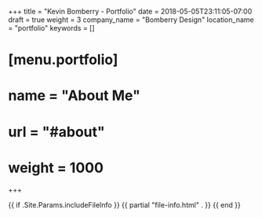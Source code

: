 +++
title = "Kevin Bomberry - Portfolio"
date = 2018-05-05T23:11:05-07:00
draft = true
weight = 3
company_name = "Bomberry Design"
location_name = "portfolio"
keywords = []

# [menu.portfolio]
#   name = "About Me"
#   url = "#about"
#   weight = 1000

+++

{{ if .Site.Params.includeFileInfo }}
  {{ partial "file-info.html" . }}
{{ end }}
